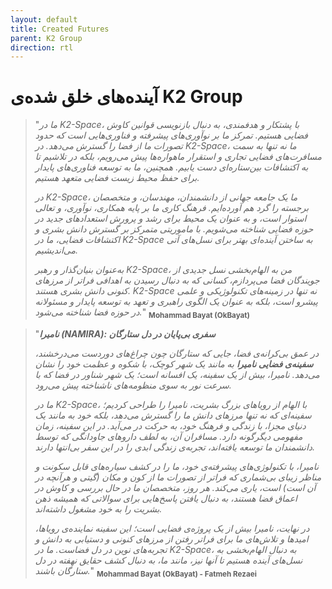 ```yaml
---
layout: default
title: Created Futures
parent: K2 Group
direction: rtl
---
```


# آینده‌های خلق شده‌ی K2 Group

> "_ما در K2-Space، با پشتکار و هدفمندی، به دنبال بازنویسی قوانین کاوش فضایی هستیم. تمرکز ما بر نوآوری‌های پیشرفته و فناوری‌هایی است که حدود تصورات ما از فضا را گسترش می‌دهد. در K2-Space، ما نه تنها به سمت مسافرت‌های فضایی تجاری و استقرار ماهواره‌ها پیش می‌رویم، بلکه در تلاشیم تا به اکتشافات بین‌ستاره‌ای دست یابیم. همچنین، ما به توسعه فناوری‌های پایدار برای حفظ محیط زیست فضایی متعهد هستیم._
>
> _در K2-Space، ما یک جامعه جهانی از دانشمندان، مهندسان، و متخصصان برجسته را گرد هم آورده‌ایم. فرهنگ کاری ما بر پایه همکاری، نوآوری، و تعالی استوار است، و به عنوان یک محیط برای رشد و پرورش استعدادهای جدید در حوزه فضایی شناخته می‌شویم. با ماموریتی متمرکز بر گسترش دانش بشری و اکتشافات فضایی، ما در K2-Space به ساختن آینده‌ای بهتر برای نسل‌های آتی می‌اندیشیم._
>
> _به‌عنوان بنیان‌گذار و رهبر K2-Space، من به الهام‌بخشی نسل جدیدی از جویندگان فضا می‌پردازم، کسانی که به دنبال رسیدن به اهدافی فراتر از مرزهای کنونی دانش بشری هستند. K2-Space نه تنها در زمینه‌های تکنولوژیکی و علمی پیشرو است، بلکه به عنوان یک الگوی راهبری و تعهد به توسعه پایدار و مسئولانه در حوزه فضا شناخته می‌شود._" <sub>**Mohammad Bayat (OkBayat)**</sub>


> "_**نامیرا (NAMIRA): سفری بی‌پایان در دل ستارگان**_
>
> _در عمق بی‌کرانه‌ی فضا، جایی که ستارگان چون چراغ‌های دوردست می‌درخشند، **سفینه‌ی فضایی نامیرا** به مانند یک شهر کوچک، با شکوه و عظمت خود را نشان می‌دهد. نامیرا، بیش از یک سفینه، یک افسانه است؛ یک شهر شناور در فضا که با سرعت نور به سوی منظومه‌های ناشناخته پیش می‌رود._
>
> _ما در K2-Space، با الهام از رویاهای بزرگ بشریت، نامیرا را طراحی کردیم؛ سفینه‌ای که نه تنها مرزهای دانش ما را گسترش می‌دهد، بلکه خود به مانند یک دنیای مجزا، با زندگی و فرهنگ خود، به حرکت در می‌آید. در این سفینه، زمان مفهومی دیگرگونه دارد. مسافران آن، به لطف داروهای جاودانگی که توسط دانشمندان ما توسعه یافته‌اند، تجربه‌ی زندگی ابدی را در این سفر بی‌انتها دارند._
>
> _نامیرا، با تکنولوژی‌های پیشرفته‌ی خود، ما را در کشف سیاره‌های قابل سکونت و مناظر زیبای بی‌شماری که فراتر از تصورات ما از کون و مکان (گیتی و هرآنچه در آن است) است، یاری می‌کند. هر روز، متخصصان ما در حال بررسی و کاوش در اعماق فضا هستند، به دنبال یافتن پاسخ‌هایی برای سوالاتی که همیشه ذهن بشریت را به خود مشغول داشته‌اند._
>
> _در نهایت، نامیرا بیش از یک پروژه‌ی فضایی است؛ این سفینه نماینده‌ی رویاها، امیدها و تلاش‌های ما برای فراتر رفتن از مرزهای کنونی و دستیابی به دانش و تجربه‌های نوین در دل فضاست. ما در K2-Space، به دنبال الهام‌بخشی به نسل‌های آینده هستیم تا آنها نیز، مانند ما، به دنبال کشف حقایق نهفته در دل ستارگان باشند._" <sub>**Mohammad Bayat (OkBayat) - Fatmeh Rezaei**</sub>
